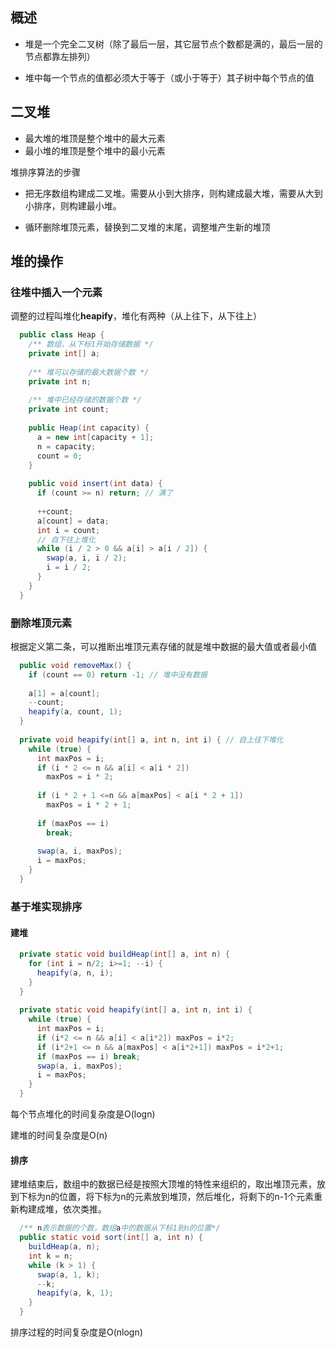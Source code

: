 ## 概述
- 堆是一个完全二叉树（除了最后一层，其它层节点个数都是满的，最后一层的节点都靠左排列）

- 堆中每一个节点的值都必须大于等于（或小于等于）其子树中每个节点的值

## 二叉堆

- 最大堆的堆顶是整个堆中的最大元素
- 最小堆的堆顶是整个堆中的最小元素

堆排序算法的步骤

- 把无序数组构建成二叉堆。需要从小到大排序，则构建成最大堆，需要从大到小排序，则构建最小堆。

- 循环删除堆顶元素，替换到二叉堆的末尾，调整堆产生新的堆顶

## 堆的操作
### 往堆中插入一个元素
调整的过程叫堆化**heapify**，堆化有两种（从上往下，从下往上）
```java
  public class Heap {
    /** 数组，从下标1开始存储数据 */
    private int[] a;
    
    /** 堆可以存储的最大数据个数 */
    private int n;
    
    /** 堆中已经存储的数据个数 */
    private int count;
    
    public Heap(int capacity) {
      a = new int[capacity + 1];
      n = capacity;
      count = 0;
    }
    
    public void insert(int data) {
      if (count >= n) return; // 满了
      
      ++count;
      a[count] = data;
      int i = count;
      // 自下往上堆化
      while (i / 2 > 0 && a[i] > a[i / 2]) {
        swap(a, i, i / 2);
        i = i / 2;
      }
    }
  }
```

### 删除堆顶元素
根据定义第二条，可以推断出堆顶元素存储的就是堆中数据的最大值或者最小值

```java
  public void removeMax() {
    if (count == 0) return -1; // 堆中没有数据
    
    a[1] = a[count];
    --count;
    heapify(a, count, 1);
  }
  
  private void heapify(int[] a, int n, int i) { // 自上往下堆化
    while (true) {
      int maxPos = i;
      if (i * 2 <= n && a[i] < a[i * 2]) 
        maxPos = i * 2;
      
      if (i * 2 + 1 <=n && a[maxPos] < a[i * 2 + 1])
        maxPos = i * 2 + 1;
       
      if (maxPos == i)
        break;
      
      swap(a, i, maxPos);
      i = maxPos;
    }
  }
```

### 基于堆实现排序
#### 建堆

```java
  private static void buildHeap(int[] a, int n) {
    for (int i = n/2; i>=1; --i) {
      heapify(a, n, i);
    }
  }
  
  private static void heapify(int[] a, int n, int i) {
    while (true) {
      int maxPos = i;
      if (i*2 <= n && a[i] < a[i*2]) maxPos = i*2;
      if (i*2+1 <= n && a[maxPos] < a[i*2+1]) maxPos = i*2+1;
      if (maxPos == i) break;
      swap(a, i, maxPos);
      i = maxPos;
    }
  }
```

每个节点堆化的时间复杂度是O(logn)


建堆的时间复杂度是O(n)

#### 排序
建堆结束后，数组中的数据已经是按照大顶堆的特性来组织的，取出堆顶元素，放到下标为n的位置，将下标为n的元素放到堆顶，然后堆化，将剩下的n-1个元素重新构建成堆，依次类推。

```java
  /** n表示数据的个数，数组a中的数据从下标1到n的位置*/
  public static void sort(int[] a, int n) {
    buildHeap(a, n);
    int k = n;
    while (k > 1) {
      swap(a, 1, k);
      --k;
      heapify(a, k, 1);
    }
  }
```

排序过程的时间复杂度是O(nlogn)
